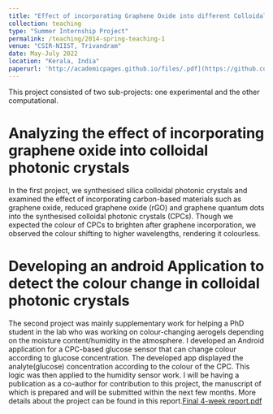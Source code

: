 ```yaml
---
title: "Effect of incorporating Graphene Oxide into different Colloidal Photonic Crystals"
collection: teaching
type: "Summer Internship Project"
permalink: /teaching/2014-spring-teaching-1
venue: "CSIR-NIIST, Trivandram"
date: May-July 2022
location: "Kerala, India"
paperurl: 'http://academicpages.github.io/files/.pdf](https://github.com/Adrija9/Adrija9.github.io/files/12369612/Final.4-week.report.pdf'
---
```


This project consisted of two sub-projects: one experimental and the other computational. 

Analyzing the effect of incorporating graphene oxide into colloidal photonic crystals
======
In the first project, we synthesised silica colloidal photonic crystals and examined the effect of incorporating carbon-based materials such as graphene oxide, reduced graphene oxide (rGO) and graphene quantum dots into the synthesised colloidal photonic crystals (CPCs). Though we expected the colour of CPCs to brighten after graphene incorporation, we observed the colour shifting to higher wavelengths, rendering it colourless. 

Developing an android Application to detect the colour change in colloidal photonic crystals
======
The second project was mainly supplementary work for helping a PhD student in the lab who was working on colour-changing aerogels depending on the moisture content/humidity in the atmosphere. I developed an Android application for a CPC-based glucose sensor that can change colour according to glucose concentration. The developed app displayed the analyte(glucose) concentration according to the colour of the CPC. This logic was then applied to the humidity sensor work. I will be having a publication as a co-author for contribution to this project, the manuscript of which is prepared and will be submitted within the next few months. 
More details about the project can be found in this report.[Final 4-week report.pdf](https://github.com/Adrija9/Adrija9.github.io/files/12369612/Final.4-week.report.pdf)
